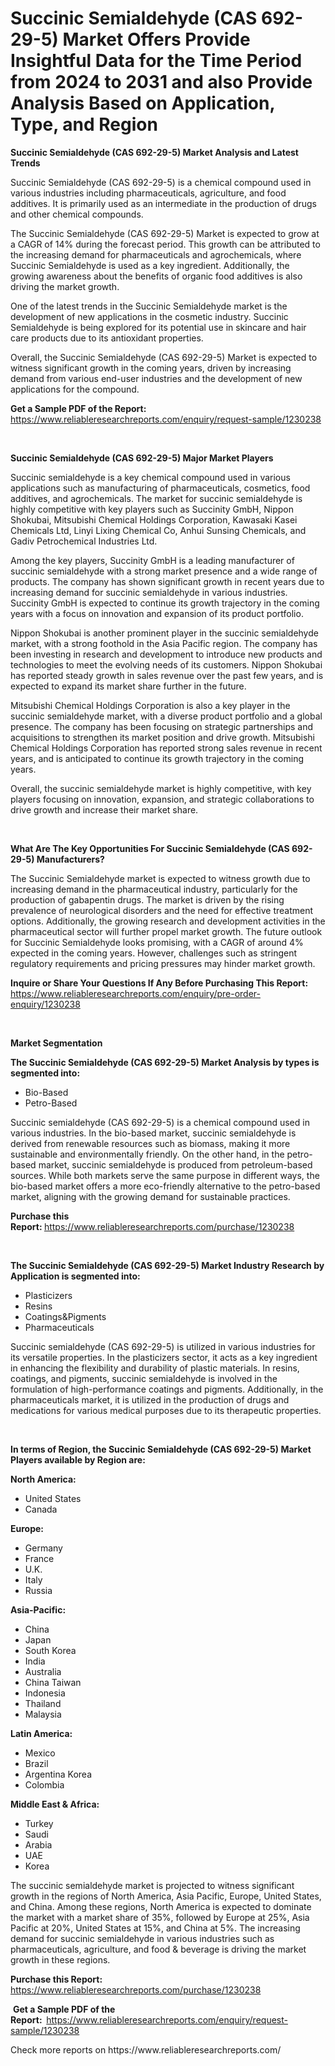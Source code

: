 <p><h1>Succinic Semialdehyde (CAS 692-29-5) Market Offers Provide Insightful Data for the Time Period from 2024 to 2031 and also Provide Analysis Based on Application, Type, and Region</h1></p><p><strong>Succinic Semialdehyde (CAS 692-29-5) Market Analysis and Latest Trends</strong></p>
<p><p>Succinic Semialdehyde (CAS 692-29-5) is a chemical compound used in various industries including pharmaceuticals, agriculture, and food additives. It is primarily used as an intermediate in the production of drugs and other chemical compounds.</p><p>The Succinic Semialdehyde (CAS 692-29-5) Market is expected to grow at a CAGR of 14% during the forecast period. This growth can be attributed to the increasing demand for pharmaceuticals and agrochemicals, where Succinic Semialdehyde is used as a key ingredient. Additionally, the growing awareness about the benefits of organic food additives is also driving the market growth.</p><p>One of the latest trends in the Succinic Semialdehyde market is the development of new applications in the cosmetic industry. Succinic Semialdehyde is being explored for its potential use in skincare and hair care products due to its antioxidant properties.</p><p>Overall, the Succinic Semialdehyde (CAS 692-29-5) Market is expected to witness significant growth in the coming years, driven by increasing demand from various end-user industries and the development of new applications for the compound.</p></p>
<p><strong>Get a Sample PDF of the Report:&nbsp;</strong> <a href="https://www.reliableresearchreports.com/enquiry/request-sample/1230238">https://www.reliableresearchreports.com/enquiry/request-sample/1230238</a></p>
<p>&nbsp;</p>
<p><strong>Succinic Semialdehyde (CAS 692-29-5) Major Market Players</strong></p>
<p><p>Succinic semialdehyde is a key chemical compound used in various applications such as manufacturing of pharmaceuticals, cosmetics, food additives, and agrochemicals. The market for succinic semialdehyde is highly competitive with key players such as Succinity GmbH, Nippon Shokubai, Mitsubishi Chemical Holdings Corporation, Kawasaki Kasei Chemicals Ltd, Linyi Lixing Chemical Co, Anhui Sunsing Chemicals, and Gadiv Petrochemical Industries Ltd.</p><p>Among the key players, Succinity GmbH is a leading manufacturer of succinic semialdehyde with a strong market presence and a wide range of products. The company has shown significant growth in recent years due to increasing demand for succinic semialdehyde in various industries. Succinity GmbH is expected to continue its growth trajectory in the coming years with a focus on innovation and expansion of its product portfolio.</p><p>Nippon Shokubai is another prominent player in the succinic semialdehyde market, with a strong foothold in the Asia Pacific region. The company has been investing in research and development to introduce new products and technologies to meet the evolving needs of its customers. Nippon Shokubai has reported steady growth in sales revenue over the past few years, and is expected to expand its market share further in the future.</p><p>Mitsubishi Chemical Holdings Corporation is also a key player in the succinic semialdehyde market, with a diverse product portfolio and a global presence. The company has been focusing on strategic partnerships and acquisitions to strengthen its market position and drive growth. Mitsubishi Chemical Holdings Corporation has reported strong sales revenue in recent years, and is anticipated to continue its growth trajectory in the coming years.</p><p>Overall, the succinic semialdehyde market is highly competitive, with key players focusing on innovation, expansion, and strategic collaborations to drive growth and increase their market share.</p></p>
<p>&nbsp;</p>
<p><strong>What Are The Key Opportunities For Succinic Semialdehyde (CAS 692-29-5) Manufacturers?</strong></p>
<p><p>The Succinic Semialdehyde market is expected to witness growth due to increasing demand in the pharmaceutical industry, particularly for the production of gabapentin drugs. The market is driven by the rising prevalence of neurological disorders and the need for effective treatment options. Additionally, the growing research and development activities in the pharmaceutical sector will further propel market growth. The future outlook for Succinic Semialdehyde looks promising, with a CAGR of around 4% expected in the coming years. However, challenges such as stringent regulatory requirements and pricing pressures may hinder market growth.</p></p>
<p><strong>Inquire or Share Your Questions If Any Before Purchasing This Report:</strong> <a href="https://www.reliableresearchreports.com/enquiry/pre-order-enquiry/1230238">https://www.reliableresearchreports.com/enquiry/pre-order-enquiry/1230238</a></p>
<p>&nbsp;</p>
<p><strong>Market Segmentation</strong></p>
<p><strong>The Succinic Semialdehyde (CAS 692-29-5) Market Analysis by types is segmented into:</strong></p>
<p><ul><li>Bio-Based</li><li>Petro-Based</li></ul></p>
<p><p>Succinic semialdehyde (CAS 692-29-5) is a chemical compound used in various industries. In the bio-based market, succinic semialdehyde is derived from renewable resources such as biomass, making it more sustainable and environmentally friendly. On the other hand, in the petro-based market, succinic semialdehyde is produced from petroleum-based sources. While both markets serve the same purpose in different ways, the bio-based market offers a more eco-friendly alternative to the petro-based market, aligning with the growing demand for sustainable practices.</p></p>
<p><strong>Purchase this Report:&nbsp;</strong><a href="https://www.reliableresearchreports.com/purchase/1230238">https://www.reliableresearchreports.com/purchase/1230238</a></p>
<p>&nbsp;</p>
<p><strong>The Succinic Semialdehyde (CAS 692-29-5) Market Industry Research by Application is segmented into:</strong></p>
<p><ul><li>Plasticizers</li><li>Resins</li><li>Coatings&Pigments</li><li>Pharmaceuticals</li></ul></p>
<p><p>Succinic semialdehyde (CAS 692-29-5) is utilized in various industries for its versatile properties. In the plasticizers sector, it acts as a key ingredient in enhancing the flexibility and durability of plastic materials. In resins, coatings, and pigments, succinic semialdehyde is involved in the formulation of high-performance coatings and pigments. Additionally, in the pharmaceuticals market, it is utilized in the production of drugs and medications for various medical purposes due to its therapeutic properties.</p></p>
<p>&nbsp;</p>
<p><strong>In terms of Region, the Succinic Semialdehyde (CAS 692-29-5) Market Players available by Region are:</strong></p>
<p>
    <p> <strong> North America: </strong>
        <ul>
            <li>United States</li>
            <li>Canada</li>
        </ul>
        </p> 
    <p> <strong> Europe: </strong>
        <ul>
            <li>Germany</li>
            <li>France</li>
            <li>U.K.</li>
            <li>Italy</li>
            <li>Russia</li>
        </ul>
        </p> 
    <p> <strong> Asia-Pacific: </strong>
        <ul>
            <li>China</li>
            <li>Japan</li>
            <li>South Korea</li>
            <li>India</li>
            <li>Australia</li>
            <li>China Taiwan</li>
            <li>Indonesia</li>
            <li>Thailand</li>
            <li>Malaysia</li>
        </ul>
        </p> 
    <p> <strong> Latin America: </strong>
        <ul>
            <li>Mexico</li>
            <li>Brazil</li>
            <li>Argentina Korea</li>
            <li>Colombia</li>
        </ul>
        </p> 
    <p> <strong> Middle East & Africa: </strong>
        <ul>
            <li>Turkey</li>
            <li>Saudi</li>
            <li>Arabia</li>
            <li>UAE</li>
            <li>Korea</li>
        </ul>
    </p>
    </p>
<p><p>The succinic semialdehyde market is projected to witness significant growth in the regions of North America, Asia Pacific, Europe, United States, and China. Among these regions, North America is expected to dominate the market with a market share of 35%, followed by Europe at 25%, Asia Pacific at 20%, United States at 15%, and China at 5%. The increasing demand for succinic semialdehyde in various industries such as pharmaceuticals, agriculture, and food & beverage is driving the market growth in these regions.</p></p>
<p><strong>Purchase this Report: </strong><a href="https://www.reliableresearchreports.com/purchase/1230238">https://www.reliableresearchreports.com/purchase/1230238</a></p>
<p>&nbsp;<strong>Get a Sample PDF of the Report:&nbsp;&nbsp;</strong><a href="https://www.reliableresearchreports.com/enquiry/request-sample/1230238">https://www.reliableresearchreports.com/enquiry/request-sample/1230238</a></p>
<p><strong></strong></p>
<p>Check more reports on https://www.reliableresearchreports.com/</p>